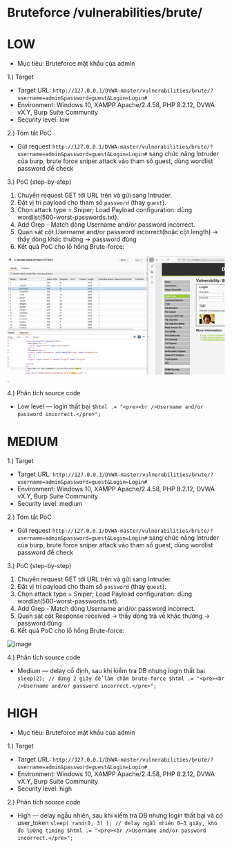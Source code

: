 # Bruteforce /vulnerabilities/brute/
# LOW
- Mục tiêu: Bruteforce mật khẩu của admin

1.) Target
- Target URL: `http://127.0.0.1/DVWA-master/vulnerabilities/brute/?username=admin&password=guest&Login=Login#`
- Environment: Windows 10, XAMPP Apache/2.4.58, PHP 8.2.12, DVWA vX.Y, Burp Suite Community
- Security level: low

2.) Tóm tắt PoC

- Gửi request `http://127.0.0.1/DVWA-master/vulnerabilities/brute/?username=admin&password=guest&Login=Login#` sang chức năng Intruder của burp, brute force sniper attack vào tham số guest, dùng wordlist password để check

3.) PoC (step-by-step)
  1. Chuyển request GET tới URL trên và gửi sang Intruder.
  2. Đặt vị trí payload cho tham số `password` (thay `guest`).
  3. Chọn attack type = Sniper; Load Payload configuration: dùng wordlist(500-worst-passwords.txt).
  4. Add Grep - Match dòng Username and/or password incorrect.
  5. Quan sát cột Username and/or password incorrect(hoặc cột length) → thấy dòng khác thường → password đúng
  6. Kết quả PoC cho lỗ hổng Brute-force:
  
  ![anh1](images/bruteforce.png).

4.) Phân tích source code
- Low level — login thất bại
`$html .= "<pre><br />Username and/or password incorrect.</pre>";`

# MEDIUM
1.) Target
- Target URL: `http://127.0.0.1/DVWA-master/vulnerabilities/brute/?username=admin&password=guest&Login=Login#`
- Environment: Windows 10, XAMPP Apache/2.4.58, PHP 8.2.12, DVWA vX.Y, Burp Suite Community
- Security level: medium

2.) Tóm tắt PoC

- Gửi request `http://127.0.0.1/DVWA-master/vulnerabilities/brute/?username=admin&password=guest&Login=Login#` sang chức năng Intruder của burp, brute force sniper attack vào tham số guest, dùng wordlist password để check

3.) PoC (step-by-step)
  1. Chuyển request GET tới URL trên và gửi sang Intruder.
  2. Đặt vị trí payload cho tham số `password` (thay `guest`).
  3. Chọn attack type = Sniper; Load Payload configuration: dùng wordlist(500-worst-passwords.txt).
  4. Add Grep - Match dòng Username and/or password incorrect.
  5. Quan sát cột Response received → thấy dòng trả về khác thường → password đúng
  6. Kết quả PoC cho lỗ hổng Brute-force:

  <img width="1003" height="790" alt="image" src="https://github.com/user-attachments/assets/0689990b-c597-432b-82ae-2dc2b5cf613d" />

4.) Phân tích source code
- Medium — delay cố định, sau khi kiểm tra DB nhưng login thất bại
`sleep(2); // dừng 2 giây để làm chậm brute-force
$html .= "<pre><br />Username and/or password incorrect.</pre>";`
# HIGH
- Mục tiêu: Bruteforce mật khẩu của admin

1.) Target
- Target URL: `http://127.0.0.1/DVWA-master/vulnerabilities/brute/?username=admin&password=guest&Login=Login#`
- Environment: Windows 10, XAMPP Apache/2.4.58, PHP 8.2.12, DVWA vX.Y, Burp Suite Community
- Security level: high


2.) Phân tích source code
- High — delay ngẫu nhiên, sau khi kiểm tra DB nhưng login thất bại và có user_token
`sleep( rand(0, 3) ); // delay ngẫu nhiên 0–3 giây, khó đo lường timing
$html .= "<pre><br />Username and/or password incorrect.</pre>";`
